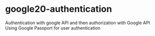 # google20-authentication
Authentication with google API and then authorization with Google API
Using Google Passport for user authentication 
